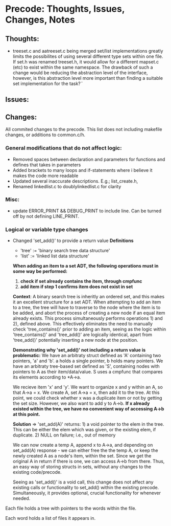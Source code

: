 

# Precode: Thoughts, Issues, Changes, Notes

## Thoughts:
  * treeset.c and aatreeset.c being merged set/list implementations greatly limits the possibilites
  of using several different type sets within one file.  
    If set.h was renamed treeset.h, it would allow for a different mapset.c (etc) to exist within the same namespace.
    The drawback of such a change would be reducing the abstraction level of the interface, however,
    is this abstraction level more important than finding a suitable set implementation for the task?¨

## Issues:


## Changes:
All commited changes to the precode.
This list does not including makefile changes, or additions to common.c/h.

### General modifications that do not affect logic:  
  * Removed spaces between declaration and parameters for functions and defines that takes in parameters  
  * Added brackets to many loops and if-statements where i believe it makes the code more readable  
  * Updated several inaccurate descriptions. E.g.; list_create.h, 
  * Renamed linkedlist.c to doublylinkedlist.c for clarity

### Misc:
  * update ERROR_PRINT && DEBUG_PRINT to include line. Can be turned off by not defining LINE_PRINT.

### Logical or variable type changes

  * Changed 'set_add()' to provide a return value
    **Definitions**
      * 'tree' := 'binary search tree data structure'
      * 'list' := 'linked list data structure'

    **When adding an item to a set ADT, the following operations must in some way be performed:**
      1) __check if set already contains the item, through cmpfunc__
      2) __add item if step 1 confirms item does not exist in set__

    **Context**:
      A binary search tree is inheritly an ordered set, and this makes it an excellent structure for a set ADT.
      When attempting to add an item to a tree, the tree will have to traverse to the node where the item is to be added, and abort the  process of creating a new node if an equal item already exists. 
      This process simultaneously performs operations 1) and 2), defined above. This effectively eliminates the need to manually check 'tree_contains()' prior to adding an item, seeing as the logic within 'tree_contains()' and 'tree_add()' are logically identical, apart from 'tree_add()' potentially inserting a new node at the position.

    **Demonstrating why 'set_add()' not including a return value is problematic:**
      We have an arbitraty struct defined as 'A' containing two pointers, 'a' and 'b'. a holds a single pointer, b holds many pointers.
      We have an arbitraty tree-based set defined as 'S', containing nodes with pointers to A as their item/data/value. S uses a cmpfunc that compares its elements according to *A->a.

      We recieve item 'x' and 'y'. We want to organize x and y within an A, so that A->a = x. We create A, set A->a = x, then add it to the tree. 
      At this point, we could check whether x was a duplicate item or not by getting the set size. However, we also want to add y to A->b.
      **If x already existed within the tree, we have no convenient way of accessing A->b at this point.**

      **Solution** => 'set_add(A)' returns:
        1) a void pointer to the elem in the tree. This can be either the elem which was given, or the existing elem, if duplicate.
        2) NULL on failure; i.e., out of memory

      We can now create a temp A, append x to A->a, and depending on set_add(A) response - we can either free the the temp A, or keep the newly created A as a node's item, within the set. Since we get the original A in return if there is one, we can access A->b from there. Thus, an easy way of storing structs in sets, without any changes to the existing code/precode.

      Seeing as 'set_add()' is a void call, this change does not affect any existing calls or functionality to set_add() within the existing precode. Simultaneously, it provides optional, crucial functionality for whenever needed.




Each file holds a tree with pointers to the words within the file.

Each word holds a list of files it appears in.


